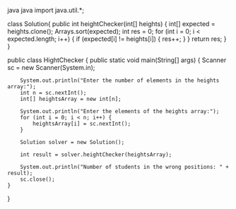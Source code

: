 java
java
import java.util.*;

class Solution{
    public int heightChecker(int[] heights) {
        int[] expected = heights.clone();
        Arrays.sort(expected);
        int res = 0;
        for (int i = 0; i < expected.length; i++) {
            if (expected[i] != heights[i]) {
                res++;
            }
        }
        return res;
    }
}

public class HightChecker {
    public static void main(String[] args) {
        Scanner sc = new Scanner(System.in);
        
        System.out.println("Enter the number of elements in the heights array:");
        int n = sc.nextInt();
        int[] heightsArray = new int[n];
        
        System.out.println("Enter the elements of the heights array:");
        for (int i = 0; i < n; i++) {
            heightsArray[i] = sc.nextInt();
        }

        Solution solver = new Solution();
        
        int result = solver.heightChecker(heightsArray);
        
        System.out.println("Number of students in the wrong positions: " + result);
        sc.close();
    }
}


